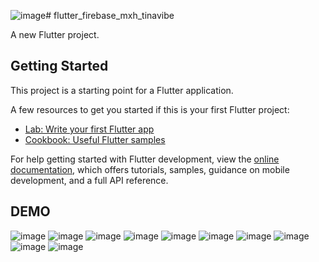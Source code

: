 ![image](https://github.com/user-attachments/assets/cf9b22a1-085a-4033-9171-6b958e0268c3)# flutter_firebase_mxh_tinavibe

A new Flutter project.

## Getting Started

This project is a starting point for a Flutter application.

A few resources to get you started if this is your first Flutter project:

- [Lab: Write your first Flutter app](https://docs.flutter.dev/get-started/codelab)
- [Cookbook: Useful Flutter samples](https://docs.flutter.dev/cookbook)

For help getting started with Flutter development, view the
[online documentation](https://docs.flutter.dev/), which offers tutorials,
samples, guidance on mobile development, and a full API reference.


## DEMO
![image](https://github.com/user-attachments/assets/089dfdae-57d8-413e-a858-a75ba721fe04)
![image](https://github.com/user-attachments/assets/501544dd-c63b-40ad-8ec5-f8eb8bf86057)
![image](https://github.com/user-attachments/assets/8566467c-5c6c-45d5-afec-0691ab8647d0)
![image](https://github.com/user-attachments/assets/c685dd59-c54a-459f-ad9e-d3305d51e460)
![image](https://github.com/user-attachments/assets/3369631d-8c98-4e4e-9523-043d13a22468)
![image](https://github.com/user-attachments/assets/be21f47a-42e7-49cd-99d4-728c65ac52d5)
![image](https://github.com/user-attachments/assets/26656bc6-dfe6-4526-8ef3-2bcbe7133f24)
![image](https://github.com/user-attachments/assets/66d965ac-ca8e-4960-b826-fc92f19f7703)
![image](https://github.com/user-attachments/assets/fbafd147-2a33-46e5-b256-43bc4c12980c)
![image](https://github.com/user-attachments/assets/bb3c91bd-2657-48cb-a47d-91ec7bebece7)










